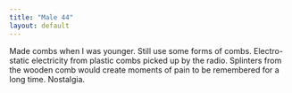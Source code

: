 ```yaml
---
title: "Male 44"
layout: default
---
```

Made combs when I was younger. Still use some forms of combs. Electro-static electricity from plastic combs picked up by the radio. Splinters from the wooden comb would create moments of pain to be remembered for a long time. Nostalgia.
